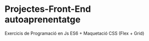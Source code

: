 # Projectes-Front-End autoaprenentatge

Exercicis de Programació en Js ES6 + Maquetació CSS (Flex + Grid)
